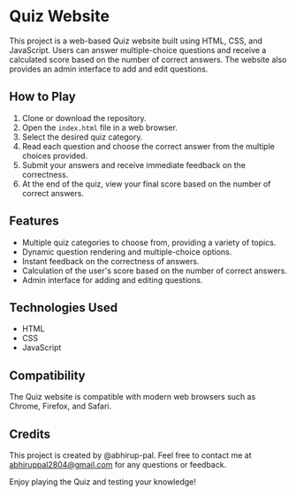 # Quiz Website

This project is a web-based Quiz website built using HTML, CSS, and JavaScript. Users can answer multiple-choice questions and receive a calculated score based on the number of correct answers. The website also provides an admin interface to add and edit questions.

## How to Play

1. Clone or download the repository.
2. Open the `index.html` file in a web browser.
3. Select the desired quiz category.
4. Read each question and choose the correct answer from the multiple choices provided.
5. Submit your answers and receive immediate feedback on the correctness.
6. At the end of the quiz, view your final score based on the number of correct answers.

## Features

- Multiple quiz categories to choose from, providing a variety of topics.
- Dynamic question rendering and multiple-choice options.
- Instant feedback on the correctness of answers.
- Calculation of the user's score based on the number of correct answers.
- Admin interface for adding and editing questions.

## Technologies Used

- HTML
- CSS
- JavaScript

## Compatibility

The Quiz website is compatible with modern web browsers such as Chrome, Firefox, and Safari.

## Credits

This project is created by @abhirup-pal. Feel free to contact me at abhiruppal2804@gmail.com for any questions or feedback.

Enjoy playing the Quiz and testing your knowledge!
